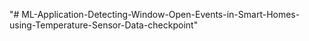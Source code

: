 "# ML-Application-Detecting-Window-Open-Events-in-Smart-Homes-using-Temperature-Sensor-Data-checkpoint" 
